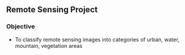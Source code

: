 ## Remote Sensing Project
### Objective
 * To classify remote sensing images into categories of urban, water, mountain, vegetation areas